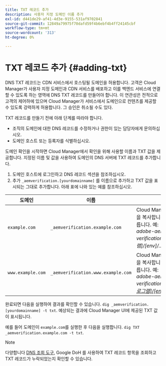 ```yaml
---
title: TXT 레코드 추가
description: 사용자 지정 도메인 이름 추가
exl-id: d441de29-af41-4d3e-9155-531af9702841
source-git-commit: 12849a79975f70dafd59f4b6ebf4b4ff24145cbf
workflow-type: tm+mt
source-wordcount: '313'
ht-degree: 0%

---
```


# TXT 레코드 추가 {#adding-txt}

DNS TXT 레코드는 CDN 서비스에서 호스팅될 도메인을 허용합니다. 고객은 Cloud Manager가 사용자 지정 도메인과 CDN 서비스를 배포하고 이를 백엔드 서비스에 연결할 수 있도록 하는 영역에 DNS TXT 레코드를 만들어야 합니다. 이 연관성은 전적으로 고객의 제어하에 있으며 Cloud Manager가 서비스에서 도메인으로 컨텐츠를 제공할 수 있도록 강력하게 허용합니다. 그 승인은 취소될 수도 있다.

TXT 레코드를 만들기 전에 아래 단계를 따라야 합니다.

* 조직의 도메인에 대한 DNS 레코드를 수정하거나 권한이 있는 담당자에게 문의하십시오.
* 도메인 호스트 또는 등록자를 식별하십시오.

도메인 확인을 시작하면 Cloud Manager에서 확인을 위해 사용할 이름과 TXT 값을 제공합니다. 지정된 이름 및 값을 사용하여 도메인의 DNS 서버에 TXT 레코드를 추가합니다.

1. 도메인 호스트에 로그인하고 DNS 레코드 섹션을 참조하십시오.
1. 추가 `_aemverification.[yourdomainname]` 를 이름으로 추가하고 TXT 값을 표시되는 그대로 추가합니다.
아래 표에 나와 있는 예를 참조하십시오.

| 도메인 | 이름 | TXT 값 |
|--- |--- |---|
| `example.com` | `_aemverification.example.com` | Cloud Manager UI에 표시된 전체 값을 복사합니다. 도메인과 환경에 따라 다릅니다. 예:<br>*adobe-aem-verification=example.com/[프로그램]/[env]/..* |
| `www.example.com` | `_aemverification.www.example.com` | Cloud Manager UI에 표시된 전체 값을 복사합니다. 도메인과 환경에 따라 다릅니다. 예:<br>*adobe-aem-verification=www.example.com/[프로그램]/[env]/..* |

완료되면 다음을 실행하여 결과를 확인할 수 있습니다. `dig _aemverification.[yourdomainname] -t txt`.
예상되는 결과에 Cloud Manager UI에 제공된 TXT 값이 표시됩니다.

예를 들어 도메인이 `example.com`를 실행한 후 다음을 실행합니다. `dig TXT _aemverification.example.com -t txt`.

>[!NOTE]
>다양합니다 [DNS 조회 도구](https://www.ultratools.com/tools/dnsLookup), Google DoH 를 사용하여 TXT 레코드 항목을 조회하고 TXT 레코드가 누락되었는지 확인할 수 있습니다.
